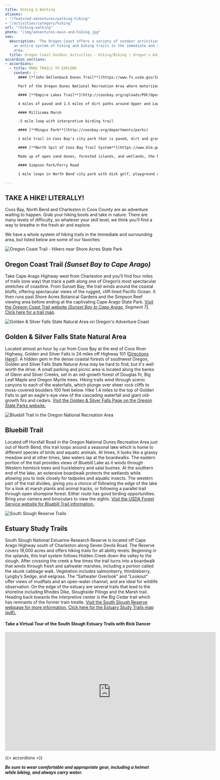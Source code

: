```yaml
---
title: Hiking & Walking
aliases:
- "/featured-adventures/walking-hiking"
- "/activities/category/hiking"
url: "/hiking-walking"
photo: "/img/adventures-main-and-hiking.jpg"
seo:
  description: 'The Oregon Coast offers a variety of outdoor activities including
    an entire system of hiking and biking trails in the immediate and surrounding
    area. '
  title: Oregon Coast Outdoor Activities - Hiking/Biking | Oregon's Adventure Coast
accordion_sections:
- accordions:
  - title: MORE TRAILS TO EXPLORE
    content: |-
      #### [**John Dellenback Dunes Trail**](https://www.fs.usda.gov/Internet/FSE_DOCUMENTS/stelprdb5427142.pdf)

      Part of the Oregon Dunes National Recreation Area where motorized vehicles are prohibited. 2.7 Miles of the Dellenback trail leads to the beach, but the hike will seem longer as hikers are walking on soft, open sand.  There is also an easier interpretive loop hike.

      #### [**Empire Lakes Trail**](http://coosbay.org/uploads/PDF/Operations/Parks/John_Topits_Park/JOHN_TOPITS_PARK_TRAIL_MAP.pdf)

      4 miles of paved and 1.5 miles of dirt paths around Upper and Lower Empire Lakes in Coos Bay.

      #### Millicoma Marsh

      .5 mile loop with interpretive birding trail

      #### [**Mingus Park**](http://coosbay.org/departments/parks)

      1 mile trail in Coos Bay's city park that is paved, dirt and gravel, includes a secluded Zen garden, a Japanese inspired bridge over the pond in the middle of park, and an outdoor stage for musical events.

      #### [**North Spit of Coos Bay Trail System**](https://www.blm.gov/visit/north-spit)

      Made up of open sand dunes, forested islands, and wetlands, the North Spit of Coos Bay is at the southern-most end of a series of sand dunes extending along the Oregon coastline from Florence to Coos Bay. There are 10 miles of hiking/horse trails, sand driving roads, an undeveloped staging area and miles of beach waiting for you to explore. The North Spit of Coos Bay is home to the threatened western snowy plover. From March 15 to September 15 each year, access restrictions are in place on the dry sand along the ocean shore to protect the nesting birds.

      #### Simpson Park/Ferry Road

      1 mile loops in North Bend city park with disk golf, playground and other amenities.

---
```

## TAKE A HIKE! LITERALLY!

Coos Bay, North Bend and Charleston in Coos County are an adventure waiting to happen. Grab your hiking boots and take in nature. There are many levels of difficulty, so whatever your skill level, we think you’ll find a way to breathe in the fresh air and explore.

We have a whole system of hiking trails in the immediate and surrounding area, but listed below are some of our favorites:

![Oregon Coast Trail - Hikers near Shore Acres State Park](/img/hiking-shore-acres-kids.jpg)

## Oregon Coast Trail _(Sunset Bay to Cape Arago)_

Take Cape Arago Highway west from Charleston and you’ll find four miles of trails (one way) that trace a path along one of Oregon’s most spectacular stretches of coastline. From Sunset Bay, the trail winds around the coastal bluffs, offering spectacular views of the rugged, cliff-lined Pacific Ocean. It then runs past Shore Acres Botanical Gardens and the Simpson Reef viewing area before ending at the captivating Cape Arago State Park. [Visit the Oregon Coast Trail website _(Sunset Bay to Cape Arago,_](https://www.oregon.gov/oprd/PARKS/Pages/OCT_main.aspx) _Segment 7_[_)_](https://www.oregon.gov/oprd/PARKS/Pages/OCT_main.aspx).  [Click here for a trail map](https://shoreacres.net/wp-content/uploads/2016/06/Trail-Map-Card-2016-web.pdf).

<div class="margin-50px-top"></div>

![Golden & Silver Falls State Natural Area on Oregon's Adventure Coast](/img/hiking-falls-woman-dog.jpg)

## Golden & Silver Falls State Natural Area

Located almost an hour by car from Coos Bay at the end of Coos River Highway, Golden and Silver Falls is 24 miles off Highway 101 ([Directions Here!](/img/Golden-Silver-Falls-Directions.pdf)). A hidden gem in the dense coastal forests of southwest Oregon, Golden and Silver Falls State Natural Area may be hard to find, but it's well worth the drive. A small parking and picnic area is located along the banks of Glenn and Silver Creeks, set in an old-growth forest of Douglas fir, Big Leaf Maple and Oregon Myrtle trees. Hiking trails wind through scenic canyons to each of the waterfalls, which plunge over sheer rock cliffs to moss-covered boulders 100 feet below. Hike 1.4 miles to the top of Golden Falls to get an eagle's-eye view of the cascading waterfall and giant old-growth firs and cedars. [Visit the Golden & Silver Falls Page on the Oregon State Parks website.](https://oregonstateparks.org/index.cfm?do=parkPage.dsp_parkPage&parkId=67)

<div class="margin-50px-top"></div>

![Bluebill Trail in the Oregon National Recreation Area](/img/hiking-bluebill-trail.jpg)

## Bluebill Trail

Located off Horsfall Road in the Oregon National Dunes Recreation Area just out of North Bend, this trail loops around a seasonal lake which is home to different species of birds and aquatic animals. At times, it looks like a grassy meadow and at other times, lake waters lap at the boardwalks. The eastern portion of the trail provides views of Bluebill Lake as it winds through Western hemlock trees and huckleberry and salal bushes. At the southern end of the lake, an extensive boardwalk protects the wetlands while allowing you to look closely for tadpoles and aquatic insects. The western part of the trail divides, giving you a choice of following the edge of the lake for a look at marsh plants and animal tracks, or following a parallel trail through open shorepine forest. Either route has good birding opportunities. Bring your camera and binoculars to view the sights. [Visit the USDA Forest Service website for Bluebill Trail information.](https://www.fs.usda.gov/recarea/siuslaw/recarea/?recid=42649)

<div class="margin-50px-top"></div>

![South Slough Reserve Trails](/img/hiking-boardwalk-field.jpg)

## Estuary Study Trails

South Slough National Estuarine Research Reserve is located off Cape Arago Highway south of Charleston along Seven Devils Road. The Reserve covers 19,000 acres and offers hiking trails for all ability levels. Beginning in the uplands,  this trail system follows Hidden Creek down the valley to the slough.  After crossing the creek a few times the trail turns into a boardwalk that winds through fresh and saltwater marshes, including a portion called the skunk cabbage walk.  Vegetation includes salmonberry, thimbleberry, Lyngby’s Sedge, and eelgrass.  The “Saltwater Overlook” and “Lookout” offer views of mudflats and an open-water channel, and are ideal for wildlife observation.  On the edge of the estuary are several trails that lead to the shoreline including Rhodes Dike, Sloughside Pilings and the Marsh trail.  Heading back towards the interpretive center is the Big Cedar trail which has remnants of the former train trestle. [Visit the South Slough Reserve webpage for more information.](https://www.oregon.gov/DSL/SS/Pages/About.aspx) [Click here for the Estuary Study Trails map (pdf).](https://www.oregon.gov/dsl/SS/Documents/south_slough_brochure_0415.pdf)

<div class="margin-50px-top"></div>

#### Take a Virtual Tour of the South Slough Estuary Trails with Rick Dancer

<iframe src="https://www.facebook.com/plugins/video.php?href=https%3A%2F%2Fwww.facebook.com%2FThatOregonLife%2Fvideos%2F1772887646142995%2F&show_text=0&width=695" width="695" height="391"style="border:none;overflow:hidden" scrolling="no" frameborder="0" allowTransparency="true" allowFullScreen="true"></iframe>
<div class="margin-50px-top"></div>

{{< accordions >}}

**_Be sure to wear comfortable and appropriate gear, including a helmet while biking, and always carry water._**